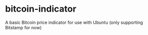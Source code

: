 # bitcoin-indicator
A basic Bitcoin price indicator for use with Ubuntu (only supporting Bitstamp for now)
